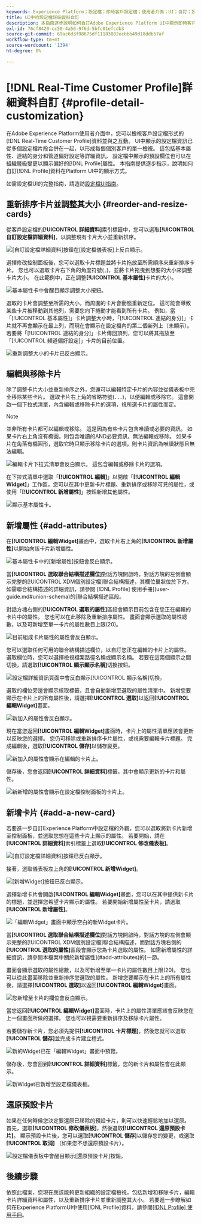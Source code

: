 ```yaml
---
keywords: Experience Platform；設定檔；即時客戶設定檔；使用者介面；UI；自訂；設定檔詳細資料；詳細資料
title: UI中的設定檔詳細資料自訂
description: 本指南逐步說明如何自訂Adobe Experience Platform UI中顯示即時客戶設定檔資料的方式。
exl-id: 76cf8420-cc50-4a56-9f6d-5bfc01efcdb3
source-git-commit: 69ac6d3f98675df11183082ecbbb49d18ddb57af
workflow-type: tm+mt
source-wordcount: '1394'
ht-degree: 0%

---
```


# [!DNL Real-Time Customer Profile]詳細資料自訂 {#profile-detail-customization}

在Adobe Experience Platform使用者介面中，您可以檢視客戶設定檔形式的[!DNL Real-Time Customer Profile]資料並與之互動。 UI中顯示的設定檔資訊已從多個設定檔片段合併在一起，以形成每個個別客戶的單一檢視。 這包括基本屬性、連結的身分和管道偏好設定等詳細資訊。 設定檔中顯示的預設欄位也可以在組織層級變更以顯示偏好的[!DNL Profile]屬性。 本指南提供逐步指示，說明如何自訂[!DNL Profile]資料在Platform UI中的顯示方式。

如需設定檔UI的完整指南，請造訪[設定檔UI指南](user-guide.md)。

## 重新排序卡片並調整其大小 {#reorder-and-resize-cards}

從客戶設定檔的&#x200B;**[!UICONTROL 詳細資料]**&#x200B;索引標籤中，您可以選取&#x200B;**[!UICONTROL 自訂設定檔詳細資料]**，以調整現有卡片大小並重新排序。

![[自訂設定檔詳細資料]按鈕在[設定檔儀表板]上反白顯示。](../images/profile-customization/customize-profile-details.png)

選擇修改控制面板後，您可以選取卡片標題並將卡片拖放至所需順序來重新排序卡片。 您也可以選取卡片右下角的角度符號(`⌟`)，並將卡片拖曳到想要的大小來調整卡片大小。 在此範例中，正在調整&#x200B;**[!UICONTROL 基本屬性]**&#x200B;卡片的大小。

![基本屬性卡中會醒目顯示調整大小按鈕。](../images/profile-customization/resize.png)

選取的卡片會調整至所需的大小，而周圍的卡片會動態重新定位。 這可能會導致某些卡片被移動到其他列，需要您向下捲動才能看到所有卡片。 例如，當「[!UICONTROL 基本屬性]」卡片調整大小時，「[!UICONTROL 連結的身分]」卡片就不再會顯示在最上列，而現在會顯示在設定檔內的第二個新列上（未顯示）。 若要將「[!UICONTROL 連結的身分]」卡片傳回頂列，您可以將其拖放至「[!UICONTROL 頻道偏好設定]」卡片的目前位置。

![重新調整大小的卡片已反白顯示。](../images/profile-customization/resized.png)

## 編輯與移除卡片

除了調整卡片大小並重新排序之外，您還可以編輯特定卡片的內容並從儀表板中完全移除某些卡片。 選取卡片右上角的省略符號(`...`)，以便編輯或移除它。 這會開啟一個下拉式清單，內含編輯或移除卡片的選項，視所選卡片的屬性而定。

>[!NOTE]
>
>並非所有卡片都可以編輯或移除。 這是因為有些卡片包含唯讀或必要的資訊。 如果卡片右上角沒有橢圓，則包含唯讀的AND必要資訊，無法編輯或移除。 如果卡片在角落有橢圓形，選取它時只顯示移除卡片的選項，則卡片資訊為唯讀狀態且無法編輯。

![編輯卡片下拉式清單會反白顯示。 這包含編輯或移除卡片的選項。](../images/profile-customization/edit-card.png)

在下拉式清單中選取「**[!UICONTROL 編輯]**」以開啟「**[!UICONTROL 編輯Widget]**」工作區，您可以在其中更新卡片標題、重新排序或移除可見的屬性，或使用「**[!UICONTROL 新增屬性]**」按鈕新增其他屬性。

![顯示基本屬性卡。](../images/profile-customization/basic-attributes.png)

## 新增屬性 {#add-attributes}

在&#x200B;**[!UICONTROL 編輯Widget]**&#x200B;畫面中，選取卡片右上角的&#x200B;**[!UICONTROL 新增屬性]**&#x200B;以開始向該卡片新增屬性。

![基本屬性卡中的[新增屬性]按鈕會反白顯示。](../images/profile-customization/add-attributes.png)

當&#x200B;**[!UICONTROL 選取聯合結構描述欄位]**&#x200B;對話方塊開啟時，對話方塊的左側會顯示完整的[!UICONTROL XDM個別設定檔]聯合結構描述，其欄位巢狀位於下方。 如需聯合結構描述的詳細資訊，請參閱 [!DNL Profile] 使用手冊](user-guide.md#union-schema)的[聯合結構描述區段。

對話方塊右側的&#x200B;**[!UICONTROL 選取的屬性]**&#x200B;區段會顯示目前包含在您正在編輯的卡片中的屬性。 您也可以在此移除及重新排序屬性。 畫面會顯示選取的屬性總數，以及可新增至單一卡片的屬性數目上限(20)。

![目前組成卡片屬性的屬性會反白顯示。](../images/profile-customization/select-before.png)

您可以選取任何可用的聯合結構描述欄位，以自訂您正在編輯的卡片上的屬性。 選取欄位時，您可以選擇檢視檔案路徑名稱或顯示名稱。 若要在這兩個顯示之間切換，請選取&#x200B;**[!UICONTROL 顯示顯示名稱]**&#x200B;切換按鈕。

![設定檔詳細資訊頁面中會反白顯示[!UICONTROL 顯示名稱]切換。](../images/profile-customization/show-display-names.png)

選取的欄位旁邊會顯示核取標籤，且會自動新增至選取的屬性清單中。 新增您要顯示在卡片上的所有屬性後，請選擇&#x200B;**[!UICONTROL 選取]**&#x200B;以返回&#x200B;**[!UICONTROL 編輯Widget]**&#x200B;畫面。

![新加入的屬性會反白顯示。](../images/profile-customization/select-after.png)

現在當您返回&#x200B;**[!UICONTROL 編輯Widget]**&#x200B;畫面時，卡片上的屬性清單應該會更新以反映您的選擇。 您仍可移除或重新排序卡片屬性，或視需要編輯卡片標題。 完成編輯後，選取&#x200B;**[!UICONTROL 儲存]**&#x200B;以儲存變更。

![新加入的屬性會顯示在編輯的卡片上。](../images/profile-customization/new-attributes.png)

儲存後，您會返回&#x200B;**[!UICONTROL 詳細資料]**&#x200B;標籤，其中會顯示更新的卡片和屬性。

![新新增的屬性會顯示在設定檔控制面板的卡片上。](../images/profile-customization/added-attributes.png)

## 新增卡片 {#add-a-new-card}

若要進一步自訂Experience Platform中設定檔的外觀，您可以選取將新卡片新增至控制面板，並選取您想在這些卡片上顯示的屬性。 若要開始，請在&#x200B;**[!UICONTROL 詳細資料]**&#x200B;索引標籤上選取&#x200B;**[!UICONTROL 修改儀表板]**。

![[自訂設定檔詳細資料]按鈕已反白顯示。](../images/profile-customization/customize-profile-details.png)

接著，選取儀表板左上角的&#x200B;**[!UICONTROL 新增Widget]**。

![[新增Widget]按鈕已反白顯示。](../images/profile-customization/add-widget.png)

選擇新增卡片會開啟&#x200B;**[!UICONTROL 編輯Widget]**&#x200B;畫面，您可以在其中提供新卡片的標題，並選擇您希望卡片顯示的屬性。 若要開始新增屬性至卡片，請選取&#x200B;**[!UICONTROL 新增屬性]**。

![「編輯Widget」畫面中顯示空白的新Widget卡片。](../images/profile-customization/edit-widget.png)

當&#x200B;**[!UICONTROL 選取聯合結構描述欄位]**&#x200B;對話方塊開啟時，對話方塊的左側會顯示完整的[!UICONTROL XDM個別設定檔]聯合結構描述，而對話方塊右側的&#x200B;**[!UICONTROL 選取的屬性]**&#x200B;區段會顯示您為卡片選取的屬性。 如需新增屬性的詳細資訊，請參閱本檔案中關於新增屬性](#add-attributes)的[一節。

畫面會顯示選取的屬性總數，以及可新增至單一卡片的屬性數目上限(20)。 您也可以從此畫面移除並重新排序您選取的屬性。 新增您要顯示在卡片上的所有屬性後，請選擇&#x200B;**[!UICONTROL 選取]**&#x200B;以返回&#x200B;**[!UICONTROL 編輯Widget]**&#x200B;畫面。

![您新增至卡片的欄位會反白顯示。](../images/profile-customization/add-widget-attributes.png)

當您返回&#x200B;**[!UICONTROL 編輯Widget]**&#x200B;畫面時，卡片上的屬性清單應該會反映您在上一個畫面所做的選擇。 您也可以視需要重新排序及移除卡片屬性。

若要儲存新卡片，您必須先提供&#x200B;**[!UICONTROL 卡片標題]**，然後您就可以選取&#x200B;**[!UICONTROL 儲存]**&#x200B;並完成卡片建立程式。

![新的Widget已在「編輯Widget」畫面中預覽。](../images/profile-customization/new-widget.png)

儲存後，您會回到&#x200B;**[!UICONTROL 詳細資料]**&#x200B;標籤，您的新卡片和屬性會在此顯示。

![新Widget已新增至設定檔儀表板。](../images/profile-customization/added-widget.png)

## 還原預設卡片

如果在任何時候您決定要還原已移除的預設卡片，則可以快速輕鬆地加以還原。 首先，選取&#x200B;**[!UICONTROL 修改儀表板]**，然後選取&#x200B;**[!UICONTROL 還原預設卡片]**。 顯示預設卡片後，您可以選取&#x200B;**[!UICONTROL 儲存]**&#x200B;以儲存您的變更，或選取&#x200B;**[!UICONTROL 取消]** （如果您不想還原預設卡片）。

![設定檔儀表板中會醒目顯示[還原預設卡片]按鈕。](../images/profile-customization/restore-default.png)

## 後續步驟

依照此檔案，您現在應該能夠更新組織的設定檔檢視，包括新增和移除卡片，編輯卡片詳細資料和屬性，以及重新排序卡片並重新調整其大小。 若要進一步瞭解如何在Experience PlatformUI中使用[!DNL Profile]資料，請參閱[[!DNL Profile] 使用手冊](user-guide.md)。
